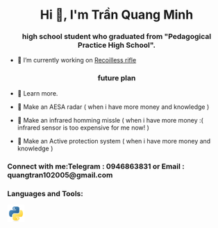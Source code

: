 <h1 align="center">Hi 👋, I'm Trần Quang Minh</h1>
<h3 align="center">high school student who graduated from "Pedagogical Practice High School".</h3>

- 🔭 I’m currently working on [Recoilless rifle](https://github.com/me4535/Projectile-motion-with-darg)

<h3 align="center">future plan</h3>

- 🔭 Learn more.

- 🔭 Make an AESA radar ( when i have more money and knowledge )

- 🔭 Make an infrared homming missle ( when i have more money :( infrared sensor is too expensive for me now! )

- 🔭 Make an Active protection system ( when i have more money and knowledge )

<h3 align="left">Connect with me:Telegram : 0946863831 or Email : quangtran102005@gmail.com</h3>
<p align="left">
</p>

<h3 align="left">Languages and Tools:</h3>
<p align="left"> <a href="https://www.python.org" target="_blank" rel="noreferrer"> <img src="https://raw.githubusercontent.com/devicons/devicon/master/icons/python/python-original.svg" alt="python" width="40" height="40"/> </a> </p>
